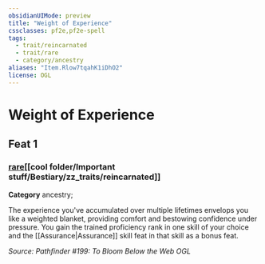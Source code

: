```yaml
---
obsidianUIMode: preview
title: "Weight of Experience"
cssclasses: pf2e,pf2e-spell
tags:
  - trait/reincarnated
  - trait/rare
  - category/ancestry
aliases: "Item.Rlow7tqahK1iDhO2"
license: OGL
---
```

# Weight of Experience
## Feat 1
### [rare](cool%20folder/Important%20stuff/Bestiary/zz_traits/rare.md "Rare Rarity Trait")[[cool folder/Important stuff/Bestiary/zz_traits/reincarnated]]

**Category** ancestry; 




The experience you've accumulated over multiple lifetimes envelops you like a weighted blanket, providing comfort and bestowing confidence under pressure. You gain the trained proficiency rank in one skill of your choice and the [[Assurance|Assurance]] skill feat in that skill as a bonus feat.

*Source: Pathfinder #199: To Bloom Below the Web*
*OGL*